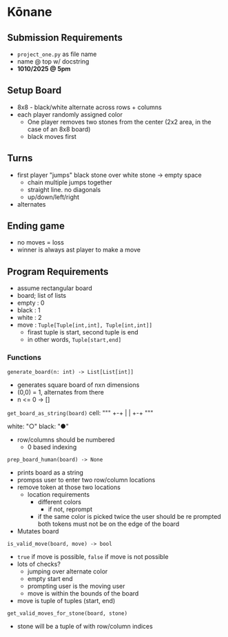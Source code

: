 # Kōnane

## Submission Requirements
- `project_one.py` as file name
- name @ top w/ docstring
- __1010/2025 @ 5pm__

## Setup Board
- 8x8 - black/white alternate across rows + columns
- each player randomly assigned color
    - One player removes two stones from the center (2x2 area, in the case of an 8x8 board)
    - black moves first

## Turns
- first player "jumps" black stone over white stone -> empty space
    - chain multiple jumps together
    - straight line. no diagonals
    - up/down/left/right
- alternates

## Ending game
- no moves = loss
- winner is always ast player to make a move

## Program Requirements
- assume rectangular board
- board; list of lists
- empty : 0
- black : 1
- white : 2
- move : `Tuple[Tuple[int,int], Tuple[int,int]]`
    - firast tuple is start, second tuple is end
    - in other words, `Tuple[start,end]`

### Functions
`generate_board(n: int) -> List[List[int]]`
- generates square board of nxn dimensions
- (0,0) = 1, alternates from there
- n <= 0 -> []

`get_board_as_string(board)`
cell:
"""
+-+
| |
+-+
"""

white:
"○"
black:
"●"

- row/columns should be numbered
    - 0 based indexing

`prep_board_human(board) -> None`
- prints board as a string
- prompss user to enter two row/column locations
- remove token at those two locations
    - location requirements
        - different colors
            - if not, reprompt
        - if the same color is picked twice the user should be re prompted
        both tokens must not be on the edge of the board
- Mutates board

`is_valid_move(board, move) -> bool`
- `true` if move is possible, `false` if move is not possible
- lots of checks?
    - jumping over alternate color
    - empty start end
    - prompting user is the moving user
    - move is within the bounds of the board
- move is tuple of tuples (start, end)


`get_valid_moves_for_stone(board, stone)`
- stone will be a tuple of with row/column indices